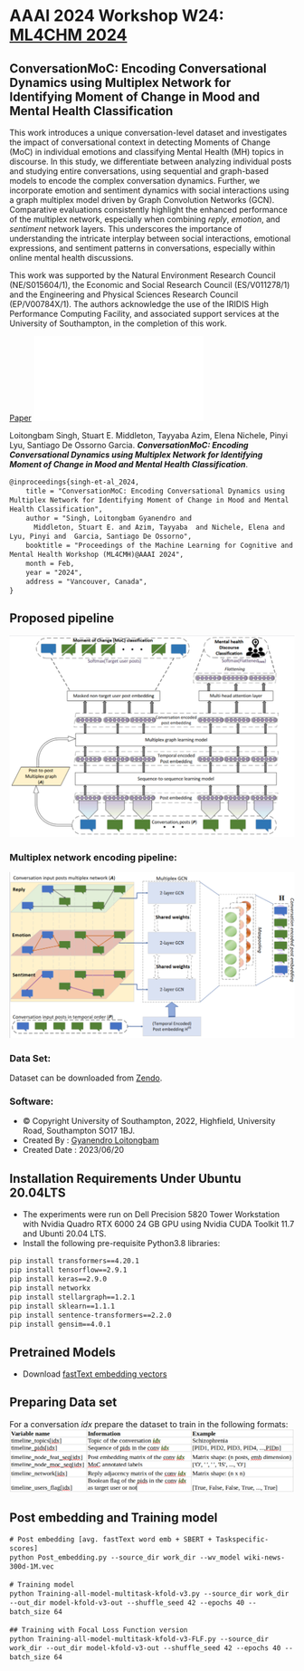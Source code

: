 # AAAI 2024 Workshop W24: [ML4CHM 2024](https://winterlightlabs.github.io/ml4cmh2024/program/index.html)
## ConversationMoC: Encoding Conversational Dynamics using Multiplex Network for Identifying Moment of Change in Mood and Mental Health Classification
This work introduces a unique conversation-level dataset and investigates the impact of conversational context in detecting Moments of Change (MoC) in individual emotions and classifying Mental Health (MH) topics in discourse. In this study, we differentiate between analyzing individual posts and studying entire conversations, using sequential and graph-based models to encode the complex conversation dynamics. Further, we incorporate emotion and sentiment dynamics with social interactions using a graph multiplex model driven by Graph Convolution Networks (GCN). Comparative evaluations consistently highlight the enhanced performance of the multiplex network, especially when combining *reply*, *emotion*, and *sentiment* network layers. This underscores the importance of understanding the intricate interplay between social interactions, emotional expressions, and sentiment patterns in conversations, especially within online mental health discussions.

This work was supported by the Natural Environment Research Council (NE/S015604/1), the Economic and Social Research Council (ES/V011278/1) and the Engineering and Physical Sciences Research Council (EP/V00784X/1). The authors acknowledge the use of the IRIDIS High Performance Computing Facility, and associated support services at the University of Southampton, in the completion of this work. 

[Paper](https://ceur-ws.org/Vol-3649/Paper1.pdf)
![Poster](poster/poster_final.pdf)


Loitongbam Singh, Stuart E. Middleton, Tayyaba Azim, Elena Nichele, Pinyi Lyu, Santiago De Ossorno Garcia. __*ConversationMoC: Encoding Conversational Dynamics using Multiplex Network for Identifying Moment of Change in Mood and Mental Health Classification*__.

```
@inproceedings{singh-et-al_2024,
    title = "ConversationMoC: Encoding Conversational Dynamics using Multiplex Network for Identifying Moment of Change in Mood and Mental Health Classification",
    author = "Singh, Loitongbam Gyanendro and
      Middleton, Stuart E. and Azim, Tayyaba  and Nichele, Elena and Lyu, Pinyi and  Garcia, Santiago De Ossorno",
    booktitle = "Proceedings of the Machine Learning for Cognitive and Mental Health Workshop (ML4CMH)@AAAI 2024",
    month = Feb,
    year = "2024",
    address = "Vancouver, Canada",
}
```

## Proposed pipeline
![Pipeline](image/pipeline.png)

### Multiplex network encoding pipeline:
![Multiplex network encoding](image/multiplex-encoding.png)

### Data Set: 
Dataset can be downloaded from [Zendo](https://zenodo.org/records/10711636).
<!--Dataset and model checkpoint files should be checked into the respective directories. -->

### Software: 
 - © Copyright University of Southampton, 2022, Highfield, University Road, Southampton SO17 1BJ.
 - Created By : [Gyanendro Loitongbam](https://www.southampton.ac.uk/people/5zbfm5/)
 - Created Date : 2023/06/20
 

## Installation Requirements Under Ubuntu 20.04LTS 
+ The experiments were run on Dell Precision 5820 Tower Workstation with Nvidia Quadro RTX 6000 24 GB GPU using Nvidia CUDA Toolkit 11.7 and Ubunti 20.04 LTS.
+ Install the following pre-requisite Python3.8 libraries:
```
pip install transformers==4.20.1
pip install tensorflow==2.9.1
pip install keras==2.9.0
pip install networkx
pip install stellargraph==1.2.1
pip install sklearn==1.1.1
pip install sentence-transformers==2.2.0
pip install gensim==4.0.1
```
## Pretrained Models
+ Download [fastText embedding vectors](https://dl.fbaipublicfiles.com/fasttext/vectors-english/wiki-news-300d-1M.vec.zip)

## Preparing Data set
For a conversation *idx* prepare the dataset to train in the following formats:
![Dataset](image/Data-preparation.png)

## Post embedding and Training model
```
# Post embedding [avg. fastText word emb + SBERT + Taskspecific-scores]
python Post_embedding.py --source_dir work_dir --wv_model wiki-news-300d-1M.vec

# Training model 
python Training-all-model-multitask-kfold-v3.py --source_dir work_dir --out_dir model-kfold-v3-out --shuffle_seed 42 --epochs 40 --batch_size 64

## Training with Focal Loss Function version
python Training-all-model-multitask-kfold-v3-FLF.py --source_dir work_dir --out_dir model-kfold-v3-out --shuffle_seed 42 --epochs 40 --batch_size 64
```